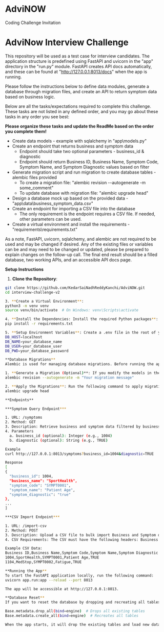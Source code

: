 # AdviNOW
Coding Challenge Invitation

# AdviNow Interview Challenge
This repository will be used as a test case for interview candidates. The application structure is predefined using FastAPI and uvicorn in the "app" directory in the "run.py" module. 
FastAPI creates API docs automatically, and these can be found at "http://127.0.0.1:8013/docs" when the app is running.

Please follow the instructions below to define data modules, generate a database through migration files, and create an API to return symptom data based on business logic.

Below are all the tasks/expectations required to complete this challenge. These tasks are not listed in any defined order, and you may go about these tasks in any order you see best:

**Please organize these tasks and update the ReadMe based on the order you complete them!**

- Create data models - example with sqlalchemy in "app\models.py"
- Create an endpoint that returns business and symptom data
  - Endpoint should take two optional parameters - business_id & diagnostic
  - Endpoint should return Business ID, Business Name, Symptom Code, Symptom Name, and Symptom Diagnostic values based on filter
- Generate migration script and run migration to create database tables - alembic files provided
  - To create a migration file: "alembic revision --autogenerate -m some_comment"
  - To update database with migration file: "alembic upgrade head"
- Design a database mock up based on the provided data - "app\data\business_symptom_data.csv"
- Create an endpoint for importing a CSV file into the database
  - The only requirement is the endpoint requires a CSV file. If needed, other parameters can be used.
- Create a virtual environment and install the requirements - "requirements\requirements.txt"

As a note, FastAPI, uvicorn, sqlalchemy, and alembic are not required to be used and may be changed if desired. 
Any of the existing files or variables can be and may need to be changed or updated, please be prepared to explain changes on the follow-up call.
The final end result should be a filled database, two working APIs, and an accessible API docs page.

**Setup Instructions**

1. **Clone the Repository**:
  ```bash
  git clone https://github.com/KedarSaiNadhReddyKanchi/AdviNOW.git
  cd interview-challenge-v2

3. **Create a Virtual Environment**:
python3 -m venv venv
source venv/bin/activate  # On Windows: venv\Scripts\activate

4. **Install the Dependencies: Install the required Python packages**:
pip install -r requirements.txt

5. **Setup Environment Variables**: Create a .env file in the root of your project with your PostgreSQL database credentials:
DB_HOST=localhost
DB_NAME=your_database_name
DB_USER=your_database_user
DB_PWD=your_database_password

**Database Migrations**
Alembic is used for managing database migrations. Before running the application, you need to apply the database schema:

1. **Generate a Migration (Optional)**: If you modify the models in the app/models.py, generate a migration using:
alembic revision --autogenerate -m "Your migration message"

2. **Apply the Migrations**: Run the following command to apply migrations and set up the database tables:
alembic upgrade head

**Endpoints**

***Symptom Query Endpoint***

1. URL: /symptoms
2. Method: GET
3. Description: Retrieve business and symptom data filtered by business_id or symptom diagnostic values.
4. Parameters
    a. business_id (optional): Integer (e.g., 1004)
    b. diagnostic (optional): String (e.g., TRUE)

Example
curl http://127.0.0.1:8013/symptoms?business_id=1004&diagnostic=TRUE

Response
[
  {
    "business_id": 1004,
    "business_name": "SportHealth",
    "symptom_code": "SYMPT0001",
    "symptom_name": "Patient Age",
    "symptom_diagnostic": "true"
  },
  ...
]

***CSV Import Endpoint***

1. URL: /import-csv
2. Method: POST
3. Description: Upload a CSV file to bulk import Business and Symptom data.
4. CSV Requirements: The CSV must have the following headers: Business ID, Business Name, Symptom Code, Symptom Name, Symptom Diagnostic

Example CSV Data:
Business ID,Business Name,Symptom Code,Symptom Name,Symptom Diagnostic
1004,SportHealth,SYMPT0001,Patient Age,TRUE
1104,MedStop,SYMPT0002,Fatigue,TRUE

**Running the App**
To start the FastAPI application locally, run the following command:
uvicorn app.run:app --reload --port 8013

The app will be accessible at http://127.0.0.1:8013.

**Database Reset**
If you want to reset the database by dropping and recreating all tables before each run, the initialize_database function in run.py already handles this by calling:

Base.metadata.drop_all(bind=engine)  # Drops all existing tables
Base.metadata.create_all(bind=engine)  # Recreates all tables

When the app starts, it will drop the existing tables and load new data from the CSV if the initialize_database() is triggered at startup.




